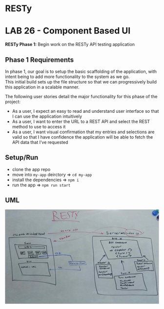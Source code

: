 # RESTy
# LAB 26 - Component Based UI

**RESTy Phase 1:** Begin work on the RESTy API testing application

## Phase 1 Requirements

In phase 1, our goal is to setup the basic scaffolding of the application, with intent being to add more functionality to the system as we go.  
This initial build sets up the file structure so that we can progressively build this application in a scalable manner.  

The following user stories detail the major functionality for this phase of the project:

- As a user, I expect an easy to read and understand user interface so that I can use the application intuitively
- As a user, I want to enter the URL to a REST API and select the REST method to use to access it
- As a user, I want visual confirmation that my entries and selections are valid so that I have confidence the application will be able to fetch the API data that I’ve requested

## Setup/Run 

- clone the app repo
- move into `my-app` deirctory => `cd my-app`
- install the dependencies => `npm i`
- run the app => `npm run start`

## UML

![UML](./assets/lab26-uml.jpg)